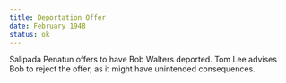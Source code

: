 ```yaml
---
title: Deportation Offer
date: February 1948 
status: ok
---
```

Salipada Penatun offers to have Bob Walters deported. Tom Lee advises Bob to reject the offer, as it might have unintended consequences. 